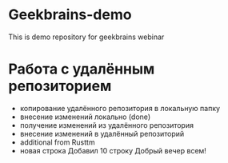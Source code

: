 # Geekbrains-demo
This is demo repository for geekbrains webinar

# Работа с удалённым репозиторием
- копирование удалённого репозитория в локальную папку
- внесение изменений локально (done)
- получение изменений из удалённого репозитория
- внесение изменений в удалённый репозиторий
- additional from Rusttm
- новая строка
Добавил 10 строку
Добрый вечер всем!
